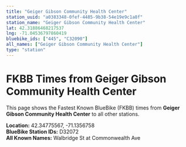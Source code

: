 ```yaml
---
title: "Geiger Gibson Community Health Center"
station_uuid: "a0383348-0fef-4485-9b38-54e19e9c1a8f"
station_name: "Geiger Gibson Community Health Center"
lat: 42.31886468217537
lng: -71.04536797860419
bluebike_ids: ["445", "C32090"]
all_names: ["Geiger Gibson Community Health Center"]
type: "station"
---
```


# FKBB Times from Geiger Gibson Community Health Center

This page shows the Fastest Known BlueBike (FKBB) times from **Geiger Gibson Community Health Center** to all other stations.

**Location:** 42.34775567, -71.1356758  
**BlueBike Station IDs:** D32072  
**All Known Names:** Walbridge St at Commonwealth Ave

